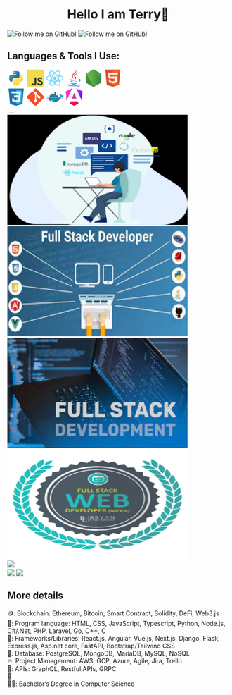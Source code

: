 ## <h1 align="center"> Hello I am Terry👋 </h1>
![Follow me on GitHub!](https://img.shields.io/github/followers/apollon282?)
![Follow me on GitHub!](https://img.shields.io/github/following/apollon282?)

## Languages & Tools I Use:
<div>
  <img src="https://raw.githubusercontent.com/devicons/devicon/master/icons/python/python-original.svg" width="40" />
  <img src="https://raw.githubusercontent.com/devicons/devicon/master/icons/javascript/javascript-original.svg" width="40" />
  <img src="https://raw.githubusercontent.com/devicons/devicon/master/icons/react/react-original.svg" width="40" />
  <img src="https://raw.githubusercontent.com/devicons/devicon/master/icons/java/java-original.svg" width="40" />
  <img src="https://raw.githubusercontent.com/devicons/devicon/master/icons/nodejs/nodejs-original.svg" width="40" />
  <img src="https://raw.githubusercontent.com/devicons/devicon/master/icons/html5/html5-original.svg" width="40" />
  <br />
  <img src="https://raw.githubusercontent.com/devicons/devicon/master/icons/css3/css3-original.svg" width="40" />
  <img src="https://raw.githubusercontent.com/devicons/devicon/master/icons/git/git-original.svg" width="40" />
  <img src="https://raw.githubusercontent.com/devicons/devicon/master/icons/docker/docker-original.svg" width="40" />
  <img src="https://raw.githubusercontent.com/devicons/devicon/master/icons/angular/angular-original.svg" width="40" />
  </div>
  <p3> .... </p3><br />
  <div>
  <img src="https://github.com/apollon282/apollon282/blob/main/03.png" width="410" height="250">
  <img src="https://github.com/apollon282/apollon282/blob/main/01.jpg" width="410" height="250"><br>
  <img src="https://github.com/apollon282/apollon282/blob/main/02.jpg" width="410" height="250">
  <img src="https://github.com/apollon282/apollon282/blob/main/05.png" width="410" height="250">
    </div>
    <img src="https://github-profile-summary-cards.vercel.app/api/cards/profile-details?username=apollon282&theme=dark" />
    <div>
    <img src="https://github-readme-stats.vercel.app/api/top-langs/?username=apollon282&layout=compact&theme=dark" />
    <img src="https://github-readme-stats.vercel.app/api?username=apollon282&show_icons=true&theme=dark" />
    </div>
  <h2> More details </h2>
  🪙: Blockchain: Ethereum, Bitcoin, Smart Contract, Solidity, DeFi, Web3.js<br />
  🌱: Program language: HTML, CSS, JavaScript, Typescript, Python, Node.js, C#/.Net, PHP, Laravel, Go, C++, C<br />
  🔭: Frameworks/Libraries: React.js, Angular, Vue.js, Next.js, Django, Flask, Express.js, Asp.net core, FastAPI, Bootstrap/Tailwind CSS<br />
  🧩: Database: PostgreSQL, MongoDB, MariaDB, MySQL, NoSQL<br />
  🔥: Project Management: AWS, GCP, Azure, Agile, Jira, Trello<br />
  📲: APIs: GraphQL, Restful APIs, GRPC<br />
  💬<br />
  👨‍🎓: Bachelor’s Degree in Computer Science
  </div>
